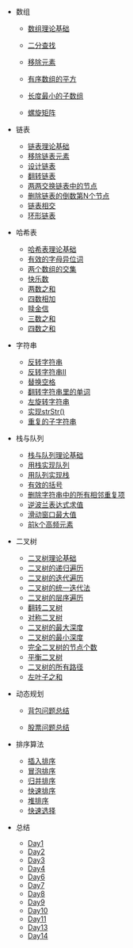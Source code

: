 <!-- Docsify/_sidebar.md -->

* 数组
  * [数组理论基础](array/Definition.md)
  
  * [二分查找](array/Binary-Search.md)
  * [移除元素](array/RemoveElement.md)
  * [有序数组的平方](array/Square_Of_a_sorted_array.md)
  * [长度最小的子数组](array/Minimum_Size_Subarray_Sum.md)
  * [螺旋矩阵](array/SpiralMatrix.md)
* 链表
  * [链表理论基础](ListNode/链表理论基础.md)
  * [移除链表元素](ListNode/Remove_Elements.md)
  * [设计链表](ListNode/design_ListNode.md)
  * [翻转链表](ListNode/Reverse_LinkedList.md)
  * [两两交换链表中的节点](ListNode/Swap_Nodes.md)
  * [删除链表的倒数第N个节点](ListNode/Remove_Nth.md)
  * [链表相交](ListNode/Intersection_Lists.md)
  * [环形链表](ListNode/Linked_List_Cycle.md)
* 哈希表
  * [哈希表理论基础](HashTable/哈希表理论基础.md)
  * [有效的字母异位词](HashTable/有效的字母异位词.md)
  * [两个数组的交集](HashTable/两个数组的交集.md)
  * [快乐数](HashTable/快乐数.md)
  * [两数之和](HashTable/两数之和.md)
  * [四数相加](HashTable/四数相加.md)
  * [赎金信](HashTable/赎金信.md)
  * [三数之和](HashTable/三数之和.md)
  * [四数之和](HashTable/四数之和.md)
* 字符串
  * [反转字符串](String/反转字符串.md)
  * [反转字符串Ⅱ](String/反转字符串Ⅱ.md)
  * [替换空格](String/替换空格.md)
  * [翻转字符串里的单词](String/翻转字符串里的单词.md)
  * [左旋转字符串](String/左旋转字符串.md)
  * [实现strStr()](String/实现strStr().md)
  * [重复的子字符串](String/重复的子字符串.md)
* 栈与队列
  * [栈与队列理论基础](stack&que/栈与队列理论基础.md)
  * [用栈实现队列](stack&que/用栈实现队列.md)
  * [用队列实现栈](stack&que/用队列实现栈.md)
  * [有效的括号](stack&que/有效的括号.md)
  * [删除字符串中的所有相邻重复项](stack&que/删除字符串中的所有相邻重复项.md)
  * [逆波兰表达式求值](stack&que/逆波兰表达式求值.md)
  * [滑动窗口最大值](stack&que/滑动窗口最大值.md)
  * [前k个高频元素](stack&que/前k个高频元素.md)
* 二叉树
  * [二叉树理论基础](Binary_Tree/二叉树理论基础.md)
  * [二叉树的递归遍历](Binary_Tree/二叉树的递归遍历.md)
  * [二叉树的迭代遍历](Binary_Tree/二叉树的迭代遍历.md)
  * [二叉树的统一迭代法](Binary_Tree/二叉树的统一迭代法.md)
  * [二叉树的层序遍历](Binary_Tree/二叉树的层序遍历.md)
  * [翻转二叉树](Binary_Tree/翻转二叉树.md)
  * [对称二叉树](Binary_Tree/对称二叉树.md)
  * [二叉树的最大深度](Binary_Tree/二叉树的最大深度.md)
  * [二叉树的最小深度](Binary_Tree/二叉树的最小深度.md)
  * [完全二叉树的节点个数](Binary_Tree/完全二叉树的节点个数.md)
  * [平衡二叉树](Binary_Tree/平衡二叉树.md)
  * [二叉树的所有路径](Binary_Tree/二叉树的所有路径.md)
  * [左叶子之和](Binary_Tree/左叶子之和.md)
  
* 动态规划
  * [背包问题总结](DP/背包问题总结.md)
  
  * [股票问题总结](DP/股票问题总结.md)
  
* 排序算法
  * [插入排序](sort/插入排序.md)
  * [冒泡排序](sort/冒泡排序.md)
  * [归并排序](sort/归并排序.md)
  * [快速排序](sort/快速排序.md)
  * [堆排序](sort/堆排序.md)
  * [快速选择](sort/快速选择.md)
* 总结
  * [Day1](summary/Day1.md)
  * [Day2](summary/Day2.md)
  * [Day3](summary/Day3.md)
  * [Day4](summary/Day4.md)
  * [Day6](summary/Day6.md)
  * [Day7](summary/Day7.md)
  * [Day8](summary/Day8.md)
  * [Day9](summary/Day9.md)
  * [Day10](summary/Day10.md)
  * [Day11](summary/Day11.md)
  * [Day13](summar/Day13.md)
  * [Day14](summary/Day14.md)

